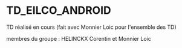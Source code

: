 # TD_EILCO_ANDROID
TD réalisé en cours (fait avec Monnier Loic pour l'ensemble des TD)

membres du groupe : HELINCKX Corentin et Monnier Loic

